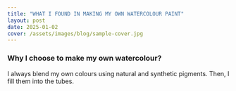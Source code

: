```yaml
---
title: "WHAT I FOUND IN MAKING MY OWN WATERCOLOUR PAINT"
layout: post
date: 2025-01-02
cover: /assets/images/blog/sample-cover.jpg
---
```


### Why I choose to make my own watercolour?
I always blend my own colours using natural and synthetic pigments. Then, I fill them into the tubes.
